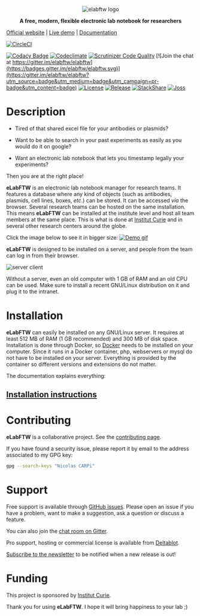 <p align='center'>
  <img src='https://i.imgur.com/hq6SAZf.png' alt='elabftw logo' />
</p>

<p align='center'>
  <strong>A free, modern, flexible electronic lab notebook for researchers</strong>
</p>

[Official website](https://www.elabftw.net) | [Live demo](https://demo.elabftw.net) | [Documentation](https://doc.elabftw.net)

[![CircleCI](https://circleci.com/gh/elabftw/elabftw/tree/master.svg?style=svg)](https://circleci.com/gh/elabftw/elabftw/tree/master)

[![Codacy Badge](https://api.codacy.com/project/badge/Grade/9942fbe6c6f14f488be69e51e93a1c10)](https://www.codacy.com/app/elabftw/elabftw)
[![Codeclimate](https://d3s6mut3hikguw.cloudfront.net/github/elabftw/elabftw/badges/gpa.svg)](https://codeclimate.com/github/elabftw/elabftw)
[![Scrutinizer Code Quality](https://scrutinizer-ci.com/g/elabftw/elabftw/badges/quality-score.png?b=master)](https://scrutinizer-ci.com/g/elabftw/elabftw/?branch=master)
[![Join the chat at https://gitter.im/elabftw/elabftw](https://badges.gitter.im/elabftw/elabftw.svg)](https://gitter.im/elabftw/elabftw?utm_source=badge&utm_medium=badge&utm_campaign=pr-badge&utm_content=badge)
[![License](https://img.shields.io/badge/license-AGPL-blue.svg)](https://www.gnu.org/licenses/agpl-3.0.en.html)
[![Release](https://img.shields.io/github/release/elabftw/elabftw.svg)](https://github.com/elabftw/elabftw/releases/latest)
[![StackShare](https://img.shields.io/badge/tech-stack-0690fa.svg?style=flat)](https://stackshare.io/elabftw/elabftw)
[![Joss](http://joss.theoj.org/papers/10.21105/joss.00146/status.svg)](http://joss.theoj.org/papers/10.21105/joss.00146)

# Description

- Tired of that shared excel file for your antibodies or plasmids?

- Want to be able to search in your past experiments as easily as you would do it on google?

- Want an electronic lab notebook that lets you timestamp legally your experiments?

Then you are at the right place!

**eLabFTW** is an electronic lab notebook manager for research teams. It features a database where any kind of objects (such as antibodies, plasmids, cell lines, boxes, _etc_.) can be stored.
It can be accessed _via_ the browser. Several research teams can be hosted on the same installation. This means **eLabFTW** can be installed at the institute level and host all team members at the same place. This is what is done at [Institut Curie](http://www.curie.fr) and in several other research centers around the globe.

Click the image below to see it in bigger size:
[![Demo gif](https://i.imgur.com/pH6Qvwf.gif)](https://gfycat.com/WillingIncompleteAstarte)

**eLabFTW** is designed to be installed on a server, and people from the team can log in from their browser.

![server client](https://i.imgur.com/BcfFgQS.gif)

Without a server, even an old computer with 1 GB of RAM and an old CPU can be used. Make sure to install a recent GNU/Linux distribution on it and plug it to the intranet.

# Installation

**eLabFTW** can easily be installed on any GNU/Linux server. It requires at least 512 MB of RAM (1 GB recommended) and 300 MB of disk space. Installation is done through Docker, so [Docker](https://www.docker.com/) needs to be installed on your computer. Since it runs in a Docker container, php, webservers or mysql do not have to be installed on your server.  Everything is provided by the container so different versions and extensions do not matter.

The documentation explains everything:

## [Installation instructions](https://doc.elabftw.net)

# Contributing

**eLabFTW** is a collaborative project. See the [contributing page](https://doc.elabftw.net/contributing.html).

If you have found a security issue, please report it by email to the address associated to my GPG key:

~~~bash
gpg --search-keys "Nicolas CARPi"
~~~

# Support

Free support is available through [GitHub issues](https://github.com/elabftw/elabftw/issues/new). Please open an issue if you have a problem, want to make a suggestion, ask a question or discuss a feature.

You can also join the [chat room on Gitter](https://gitter.im/elabftw/elabftw).

Pro support, hosting or commercial license is available from [Deltablot](https://www.deltablot.com/elabftw).

[Subscribe to the newsletter](http://eepurl.com/bTjcMj) to be notified when a new release is out!

# Funding

This project is sponsored by [Institut Curie](https://science.curie.fr/).

Thank you for using **eLabFTW**. I hope it will bring happiness to your lab ;)
